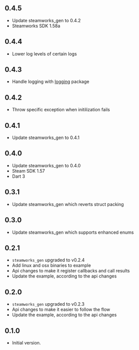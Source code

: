 ## 0.4.5

- Update steamworks_gen to 0.4.2
- Steamworks SDK 1.58a

## 0.4.4

- Lower log levels of certain logs

## 0.4.3

- Handle logging with [logging](https://pub.dev/packages/logging) package

## 0.4.2

- Throw specific exception when initilization fails

## 0.4.1

- Update steamworks_gen to 0.4.1

## 0.4.0

- Update steamworks_gen to 0.4.0
- Steam SDK 1.57
- Dart 3

## 0.3.1

- Update steamworks_gen which reverts struct packing

## 0.3.0

- Update steamworks_gen which supports enhanced enums

## 0.2.1

- `steamworks_gen` upgraded to v0.2.4
- Add linux and osx binaries to example
- Api changes to make it register callbacks and call results
- Update the example, according to the api changes

## 0.2.0

- `steamworks_gen` upgraded to v0.2.3
- Api changes to make it easier to follow the flow
- Update the example, according to the api changes

## 0.1.0

- Initial version.
